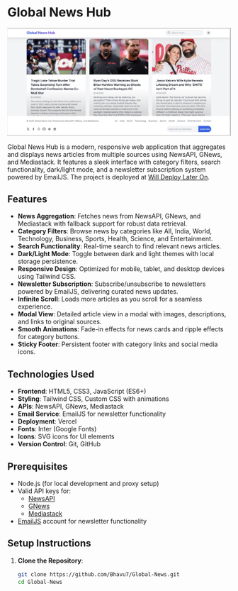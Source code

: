 # Global News Hub

![Global News Hub Screenshot](images/Screenshot_Light.jpg)

Global News Hub is a modern, responsive web application that aggregates and displays news articles from multiple sources using NewsAPI, GNews, and Mediastack. It features a sleek interface with category filters, search functionality, dark/light mode, and a newsletter subscription system powered by EmailJS. The project is deployed at [Will Deploy Later On](https://global-news-three.vercel.app/).

## Features

- **News Aggregation**: Fetches news from NewsAPI, GNews, and Mediastack with fallback support for robust data retrieval.
- **Category Filters**: Browse news by categories like All, India, World, Technology, Business, Sports, Health, Science, and Entertainment.
- **Search Functionality**: Real-time search to find relevant news articles.
- **Dark/Light Mode**: Toggle between dark and light themes with local storage persistence.
- **Responsive Design**: Optimized for mobile, tablet, and desktop devices using Tailwind CSS.
- **Newsletter Subscription**: Subscribe/unsubscribe to newsletters powered by EmailJS, delivering curated news updates.
- **Infinite Scroll**: Loads more articles as you scroll for a seamless experience.
- **Modal View**: Detailed article view in a modal with images, descriptions, and links to original sources.
- **Smooth Animations**: Fade-in effects for news cards and ripple effects for category buttons.
- **Sticky Footer**: Persistent footer with category links and social media icons.

## Technologies Used

- **Frontend**: HTML5, CSS3, JavaScript (ES6+)
- **Styling**: Tailwind CSS, Custom CSS with animations
- **APIs**: NewsAPI, GNews, Mediastack
- **Email Service**: EmailJS for newsletter functionality
- **Deployment**: Vercel
- **Fonts**: Inter (Google Fonts)
- **Icons**: SVG icons for UI elements
- **Version Control**: Git, GitHub

## Prerequisites

- Node.js (for local development and proxy setup)
- Valid API keys for:
  - [NewsAPI](https://newsapi.org/)
  - [GNews](https://gnews.io/)
  - [Mediastack](https://mediastack.com/)
- [EmailJS](https://www.emailjs.com/) account for newsletter functionality

## Setup Instructions

1. **Clone the Repository**:
   ```bash
   git clone https://github.com/Bhavu7/Global-News.git
   cd Global-News
